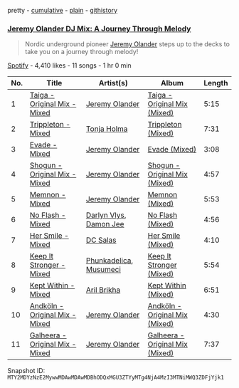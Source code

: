 pretty - [cumulative](/playlists/cumulative/37i9dQZF1DWY8Ji0aOP06u.md) - [plain](/playlists/plain/37i9dQZF1DWY8Ji0aOP06u) - [githistory](https://github.githistory.xyz/mackorone/spotify-playlist-archive/blob/main/playlists/plain/37i9dQZF1DWY8Ji0aOP06u)

### [Jeremy Olander DJ Mix: A Journey Through Melody](https://open.spotify.com/playlist/37i9dQZF1DWY8Ji0aOP06u)

> Nordic underground pioneer <a href="spotify:artist:5vdjF79d5d2m12FOkJhxHB">Jeremy Olander</a> steps up to the decks to take you on a journey through melody!

[Spotify](https://open.spotify.com/user/spotify) - 4,410 likes - 11 songs - 1 hr 0 min

| No. | Title | Artist(s) | Album | Length |
|---|---|---|---|---|
| 1 | [Taiga \- Original Mix \- Mixed](https://open.spotify.com/track/4iL1kMD1OeAe9hnk9KqRPe) | [Jeremy Olander](https://open.spotify.com/artist/5vdjF79d5d2m12FOkJhxHB) | [Taiga \- Original Mix \(Mixed\)](https://open.spotify.com/album/0oBwS1S19gSwPvMjxV3fe7) | 5:15 |
| 2 | [Trippleton \- Mixed](https://open.spotify.com/track/6WQSFrNNy1iUDsSZVBQqN0) | [Tonja Holma](https://open.spotify.com/artist/2B5IDYT9orkVYoyh8Qdawz) | [Trippleton \(Mixed\)](https://open.spotify.com/album/5dtYKsNmhfNp78lVvvvOql) | 7:31 |
| 3 | [Evade \- Mixed](https://open.spotify.com/track/6NnVYLFIJQOS65TwOQCo4S) | [Jeremy Olander](https://open.spotify.com/artist/5vdjF79d5d2m12FOkJhxHB) | [Evade \(Mixed\)](https://open.spotify.com/album/68kRVSlTieGk4vG73w5WmW) | 3:08 |
| 4 | [Shogun \- Original Mix \- Mixed](https://open.spotify.com/track/0xZLq29O5zYM7jmDi6vIIj) | [Jeremy Olander](https://open.spotify.com/artist/5vdjF79d5d2m12FOkJhxHB) | [Shogun \- Original Mix \(Mixed\)](https://open.spotify.com/album/6uQWwfQtbKjAPxYieNkeOg) | 4:57 |
| 5 | [Memnon \- Mixed](https://open.spotify.com/track/53QVvXeipN0NrUoS0d3TaJ) | [Jeremy Olander](https://open.spotify.com/artist/5vdjF79d5d2m12FOkJhxHB) | [Memnon \(Mixed\)](https://open.spotify.com/album/2EAGSNAqqmTiMnBqtbYwv3) | 5:53 |
| 6 | [No Flash \- Mixed](https://open.spotify.com/track/0FrrQjD2hUknDdjX7MSWYF) | [Darlyn Vlys](https://open.spotify.com/artist/0dpGnP2FznqTc0Ql0E8t2P), [Damon Jee](https://open.spotify.com/artist/0nyA3iBk3cFZvBsQalv78d) | [No Flash \(Mixed\)](https://open.spotify.com/album/1ZwOauAaFMtRUeruCuxN50) | 4:56 |
| 7 | [Her Smile \- Mixed](https://open.spotify.com/track/4KQlhU5Afo6WIvoXYNdSSz) | [DC Salas](https://open.spotify.com/artist/5Je9stfFSgHo3TZgyOPsUw) | [Her Smile \(Mixed\)](https://open.spotify.com/album/0TqIQ6z3EQzNUmcfptFz6o) | 4:10 |
| 8 | [Keep It Stronger \- Mixed](https://open.spotify.com/track/4ab8DIbc23Bu26uyU0aBT3) | [Phunkadelica](https://open.spotify.com/artist/33cby3EjCXw067xjlgOzBj), [Musumeci](https://open.spotify.com/artist/5AezOTggHnFTiQ5AiowFBf) | [Keep It Stronger \(Mixed\)](https://open.spotify.com/album/5JFOjmcflZ1qszwMgDVgbT) | 5:54 |
| 9 | [Kept Within \- Mixed](https://open.spotify.com/track/60JTNLaijhiyfJLUDyNu83) | [Aril Brikha](https://open.spotify.com/artist/3zWrv3ns5knPAVMR30hxxO) | [Kept Within \(Mixed\)](https://open.spotify.com/album/6v6XSeEG4Djp6uYKtiXljh) | 6:51 |
| 10 | [Andköln \- Original Mix \- Mixed](https://open.spotify.com/track/52SONwk3rrUAQC8B74FQS0) | [Jeremy Olander](https://open.spotify.com/artist/5vdjF79d5d2m12FOkJhxHB) | [Andköln \- Original Mix \(Mixed\)](https://open.spotify.com/album/672cMFYGF0j0ldrgNdnJxM) | 4:30 |
| 11 | [Galheera \- Original Mix \- Mixed](https://open.spotify.com/track/7vQvXCt2ODMa18lNekf6G7) | [Jeremy Olander](https://open.spotify.com/artist/5vdjF79d5d2m12FOkJhxHB) | [Galheera \- Original Mix \(Mixed\)](https://open.spotify.com/album/4U3ZXofukd4sR17WNI6HeI) | 7:37 |

Snapshot ID: `MTY2MDYzNzE2MywwMDAwMDAwMDBhODQxMGU3ZTYyMTg4NjA4MzI3MTNiMWQ3ZDFjYjk1`
